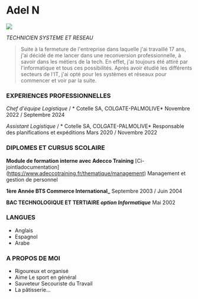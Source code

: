 # Adel N #
![](https://www.google.com/imgres?q=photo%20emoji%20informaticien&imgurl=https%3A%2F%2Fem-content.zobj.net%2Fsource%2Fapple%2F285%2Fman-technologist-light-skin-tone_1f468-1f3fb-200d-1f4bb.png&imgrefurl=https%3A%2F%2Femojipedia.org%2Ffr%2Fapple%2Fios-14.6%2Finformaticien-peau-claire&docid=gGrQVUmzvsWmSM&tbnid=3e7j0tu1rxxLlM&vet=12ahUKEwiG3P6N--KJAxWrcKQEHROcB68QM3oECCMQAA..i&w=160&h=160&hcb=2&itg=1&ved=2ahUKEwiG3P6N--KJAxWrcKQEHROcB68QM3oECCMQAA)

*TECHNICIEN SYSTEME ET RESEAU*

> Suite à la fermeture de l'entreprise dans laquelle j'ai travaillé 17 ans, j'ai décidé de me lancer dans une reconversion professionnelle, à savoir dans les métiers de la tech. En effet, j'ai toujours été attiré par l'informatique et tous ces possibilités. Après avoir étudié les différents secteurs de l'IT, j'ai opté pour les systèmes et réseaux pour commencer et voir par la suite.






### EXPERIENCES PROFESSIONNELLES ###

_Chef d'équipe Logistique_ / * Cotelle SA, COLGATE-PALMOLIVE*
Novembre 2022 / Septembre 2024

_Assistant Logistique_  / * Cotelle SA, COLGATE-PALMOLIVE*
Responsable des planifications et expéditions
Mars 2020 / Novembre 2022




### DIPLOMES ET CURSUS SCOLAIRE ###

**Module de formation interne avec Adecco Training** [Ci-jointladocumentation] (https://www.adeccotraining.fr/thematique/management)
Management et gestion de personnel

**1ère Année BTS Commerce International_**
Septembre 2003 / Juin 2004

**BAC TECHNOLOGIQUE ET TERTIAIRE _option Informatique_**
Mai 2002




### LANGUES ###
* Anglais
* Espagnol
* Arabe



### A PROPOS DE MOI ###
  - Rigoureux et organisé
  - Aime Le sport en général
  - Sauveteur Secouriste du Travail
  - La pâtisserie...

